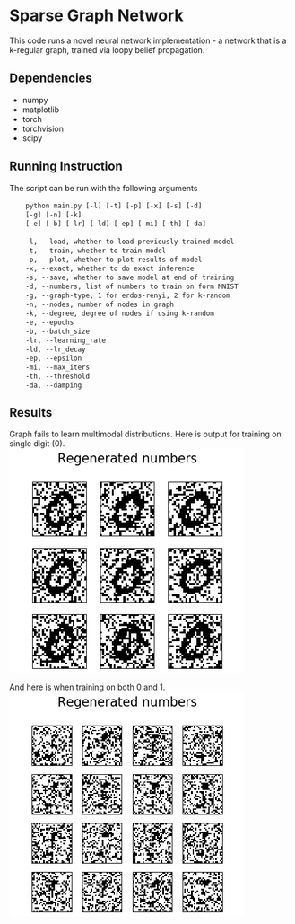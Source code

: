 # Sparse Graph Network
This code runs a novel neural network implementation - a network that is a k-regular graph, trained via loopy belief propagation.

## Dependencies
* numpy
* matplotlib
* torch
* torchvision
* scipy

## Running Instruction

The script can be run with the following arguments

        python main.py [-l] [-t] [-p] [-x] [-s] [-d]
        [-g] [-n] [-k]
        [-e] [-b] [-lr] [-ld] [-ep] [-mi] [-th] [-da]

        -l, --load, whether to load previously trained model
        -t, --train, whether to train model
        -p, --plot, whether to plot results of model
        -x, --exact, whether to do exact inference
        -s, --save, whether to save model at end of training
        -d, --numbers, list of numbers to train on form MNIST
        -g, --graph-type, 1 for erdos-renyi, 2 for k-random
        -n, --nodes, number of nodes in graph
        -k, --degree, degree of nodes if using k-random
        -e, --epochs
        -b, --batch_size
        -lr, --learning_rate
        -ld, --lr_decay
        -ep, --epsilon
        -mi, --max_iters
        -th, --threshold
        -da, --damping
        

## Results

Graph fails to learn multimodal distributions. Here is output for training on single digit (0).
![learns single digit](figs/learns_single.png)


And here is when training on both 0 and 1.
![does not learn two digits](figs/no_learns_double.png)
